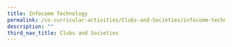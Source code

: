 ```yaml
---
title: Infocomm Technology
permalink: /co-curricular-activities/Clubs-and-Societies/infocomm-technology
description: ""
third_nav_title: Clubs and Societies
---
```

